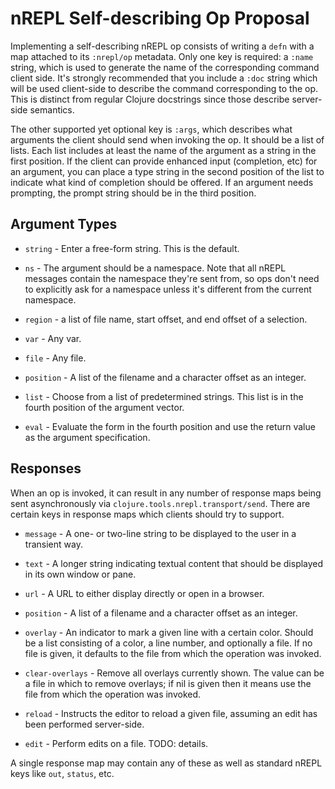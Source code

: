 # nREPL Self-describing Op Proposal

Implementing a self-describing nREPL op consists of writing a `defn`
with a map attached to its `:nrepl/op` metadata. Only one key is
required: a `:name` string, which is used to generate the name of the
corresponding command client side. It's strongly recommended that you
include a `:doc` string which will be used client-side to describe the
command corresponding to the op. This is distinct from regular Clojure
docstrings since those describe server-side semantics.

The other supported yet optional key is `:args`, which describes what
arguments the client should send when invoking the op. It should be a
list of lists. Each list includes at least the name of the argument as
a string in the first position. If the client can provide enhanced
input (completion, etc) for an argument, you can place a type string
in the second position of the list to indicate what kind of completion
should be offered. If an argument needs prompting, the prompt string
should be in the third position.

## Argument Types

* `string` - Enter a free-form string. This is the default.

* `ns` - The argument should be a namespace. Note that all nREPL
  messages contain the namespace they're sent from, so ops don't need
  to explicitly ask for a namespace unless it's different from the
  current namespace.

* `region` - a list of file name, start offset, and end offset of a
  selection.

* `var` - Any var.

* `file` - Any file.

* `position` - A list of the filename and a character offset as an integer.

* `list` - Choose from a list of predetermined strings. This list is
  in the fourth position of the argument vector.

* `eval` - Evaluate the form in the fourth position and use the return
  value as the argument specification.

## Responses

When an op is invoked, it can result in any number of response maps
being sent asynchronously via `clojure.tools.nrepl.transport/send`.
There are certain keys in response maps which clients should try to
support.

* `message` - A one- or two-line string to be displayed to the user in
  a transient way.

* `text` - A longer string indicating textual content that should be
  displayed in its own window or pane.

* `url` - A URL to either display directly or open in a browser.

* `position` - A list of a filename and a character offset as an integer.

* `overlay` - An indicator to mark a given line with a certain
  color. Should be a list consisting of a color, a line number, and
  optionally a file. If no file is given, it defaults to the file from
  which the operation was invoked.

* `clear-overlays` - Remove all overlays currently shown. The value
  can be a file in which to remove overlays; if nil is given then it
  means use the file from which the operation was invoked.

* `reload` - Instructs the editor to reload a given file, assuming an
  edit has been performed server-side.

* `edit` - Perform edits on a file. TODO: details.

A single response map may contain any of these as well as standard
nREPL keys like `out`, `status`, etc.
